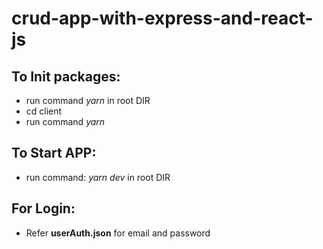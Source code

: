# crud-app-with-express-and-react-js

## To Init packages:

 - run command *yarn* in root DIR 
 - cd client
 - run command *yarn*

## To Start APP:
- run command: *yarn dev* in root DIR 

## For Login:

 - Refer **userAuth.json** for email and password
